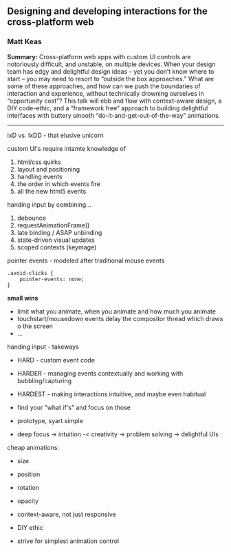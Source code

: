 ## Designing and developing interactions for the cross-platform web

###  Matt Keas

__Summary:__
Cross-platform web apps with custom UI controls are notoriously difficult, and unstable, on multiple devices. When your design team has edgy and delightful design ideas – yet you don’t know where to start – you may need to resort to “outside the box approaches.” What are some of these approaches, and how can we push the boundaries of interaction and experience, without technically drowning ourselves in “opportunity cost”? This talk will ebb and flow with context-aware design, a DIY code-ethic, and a “framework free” approach to building delightful interfaces with buttery smooth “do-it-and-get-out-of-the-way” animations.

---

IxD vs. IxDD - that elusive unicorn

custom UI's require intamte knowledge of

1. html/css quirks
2. layout and positioning
3. handling events
4. the order in which events fire
5. all the new html5 events

handing input by combining...

1. debounce
2. requestAnimationFrame()
3. late binding / ASAP unbinding
4. state-driven visual updates
5. scoped contexts (keymage)

pointer events - modeled after traditional mouse events

```
.avoid-clicks {
	pointer-events: none;
}
```

__small wins__

* limit what you animate, when you animate and how much you animate
* touchstart/mousedown events delay the compositor thread which draws o the screen
* ...

handing input - takeways

* HARD - custom event code
* HARDER - managing events contextually and working with bubbling/capturing
* HARDEST - making interactions intuitive, and maybe even habitual

* find your "what if's" and focus on those
* prototype, syart simple
* deep focus -> intuition -< creativity -> problem solving -> delightful UIs


cheap animations:

* size
* position
* rotation
* opacity

* context-aware, not just responsive
* DIY ethic
* strive for simplest animation control
